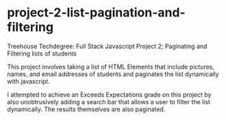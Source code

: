 # project-2-list-pagination-and-filtering
Treehouse Techdegree: Full Stack Javascript Project 2; Paginating and Filtering lists of students

This project involves taking a list of HTML Elements that include pictures, names, and email addresses of students and paginates the list dynamically with javascript.

I attempted to achieve an Exceeds Expectations grade on this project by also unobtrusively adding a search bar that allows a user to filter the list dynamically. The results themselves are also paginated.

